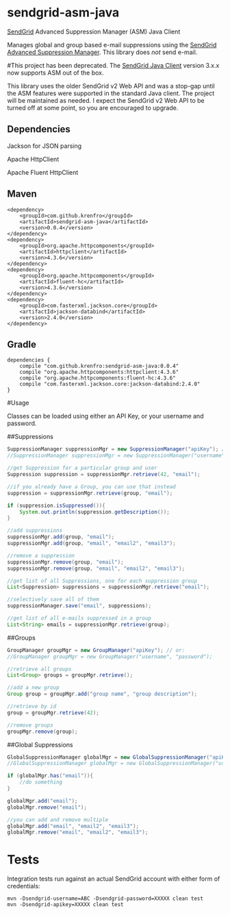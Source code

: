 sendgrid-asm-java
=================

[SendGrid](https://sendgrid.com/) Advanced Suppression Manager (ASM) Java Client

Manages global and group based e-mail suppressions using the [SendGrid Advanced Suppression Manager](https://sendgrid.com/docs/API_Reference/Web_API_v3/Advanced_Suppression_Manager/index.html).  This library does *not* send e-mail.  

#This project has been deprecated.  The [SendGrid Java Client](https://github.com/sendgrid/sendgrid-java) version 3.x.x now supports ASM out of the box.  

This library uses the older SendGrid v2 Web API and was a stop-gap until the ASM features were supported in the standard Java client.  The project will be maintained as needed.  I expect the SendGrid v2 Web API to be turned off at some point, so you are encouraged to upgrade.


## Dependencies

Jackson for JSON parsing

Apache HttpClient

Apache Fluent HttpClient

## Maven
```
<dependency>
    <groupId>com.github.krenfro</groupId>
    <artifactId>sendgrid-asm-java</artifactId>
    <version>0.0.4</version>
</dependency>
<dependency>
    <groupId>org.apache.httpcomponents</groupId>
    <artifactId>httpclient</artifactId>
    <version>4.3.6</version>
</dependency>
<dependency>
    <groupId>org.apache.httpcomponents</groupId>
    <artifactId>fluent-hc</artifactId>
    <version>4.3.6</version>
</dependency>
<dependency>
    <groupId>com.fasterxml.jackson.core</groupId>
    <artifactId>jackson-databind</artifactId>
    <version>2.4.0</version>
</dependency>
```

## Gradle
```
dependencies {
    compile "com.github.krenfro:sendgrid-asm-java:0.0.4"
    compile "org.apache.httpcomponents:httpclient:4.3.6"
    compile "org.apache.httpcomponents:fluent-hc:4.3.6"
    compile "com.fasterxml.jackson.core:jackson-databind:2.4.0"
}
```


#Usage

Classes can be loaded using either an API Key, or your username and password.

##Suppressions
```java
SuppressionManager suppressionMgr = new SuppressionManager("apiKey"); // or:
//SuppressionManager suppressionMgr = new SuppressionManager("username", "password");

//get Suppression for a particular group and user
Suppression suppression = suppressionMgr.retrieve(42, "email");

//if you already have a Group, you can use that instead
suppression = suppressionMgr.retrieve(group, "email");

if (suppression.isSuppressed()){
	System.out.println(suppression.getDescription());
}

//add suppressions
suppressionMgr.add(group, "email");
suppressionMgr.add(group, "email", "email2", "email3");

//remove a suppression
suppressionMgr.remove(group, "email");
suppressionMgr.remove(group, "email", "email2", "email3");

//get list of all Suppressions, one for each suppression group
List<Suppression> suppressions = suppressionMgr.retrieve("email");

//selectively save all of them
suppressionManager.save("email", suppressions);

//get list of all e-mails suppressed in a group
List<String> emails = suppressionMgr.retrieve(group);

```


##Groups
```java
GroupManager groupMgr = new GroupManager("apiKey"); // or:
//GroupManager groupMgr = new GroupManager("username", "password");

//retrieve all groups
List<Group> groups = groupMgr.retrieve();

//add a new group
Group group = groupMgr.add("group name", "group description");

//retrieve by id
group = groupMgr.retrieve(42);

//remove groups
groupMgr.remove(group);

```

##Global Suppressions
```java
GlobalSuppressionManager globalMgr = new GlobalSuppressionManager("apiKey"); // or:
//GlobalSuppressionManager globalMgr = new GlobalSuppressionManager("username", "password");

if (globalMgr.has("email")){
	//do something
}

globalMgr.add("email");
globalMgr.remove("email");

//you can add and remove multiple
globalMgr.add("email", "email2", "email3");
globalMgr.remove("email", "email2", "email3");


```

# Tests
Integration tests run against an actual SendGrid account with either form of credentials:
```
mvn -Dsendgrid-username=ABC -Dsendgrid-password=XXXXX clean test
mvn -Dsendgrid-apikey=XXXXX clean test
```
